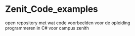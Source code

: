 # Zenit_Code_examples
open repository met wat code voorbeelden voor de opleiding programmeren in C# voor campus zenith
